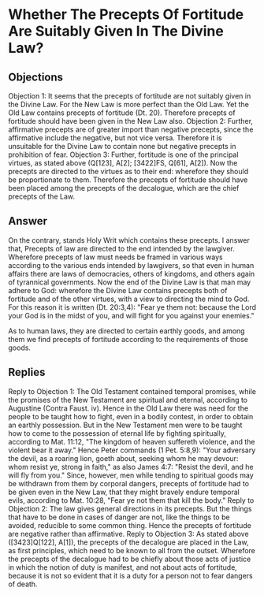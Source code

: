 # Whether The Precepts Of Fortitude Are Suitably Given In The Divine Law?
## Objections
Objection 1: It seems that the precepts of fortitude are not suitably given in the Divine Law. For the New Law is more perfect than the Old Law. Yet the Old Law contains precepts of fortitude (Dt. 20). Therefore precepts of fortitude should have been given in the New Law also.
Objection 2: Further, affirmative precepts are of greater import than negative precepts, since the affirmative include the negative, but not vice versa. Therefore it is unsuitable for the Divine Law to contain none but negative precepts in prohibition of fear.
Objection 3: Further, fortitude is one of the principal virtues, as stated above (Q[123], A[2]; [3422]FS, Q[61], A[2]). Now the precepts are directed to the virtues as to their end: wherefore they should be proportionate to them. Therefore the precepts of fortitude should have been placed among the precepts of the decalogue, which are the chief precepts of the Law.
## Answer
On the contrary, stands Holy Writ which contains these precepts.
I answer that, Precepts of law are directed to the end intended by the lawgiver. Wherefore precepts of law must needs be framed in various ways according to the various ends intended by lawgivers, so that even in human affairs there are laws of democracies, others of kingdoms, and others again of tyrannical governments. Now the end of the Divine Law is that man may adhere to God: wherefore the Divine Law contains precepts both of fortitude and of the other virtues, with a view to directing the mind to God. For this reason it is written (Dt. 20:3,4): "Fear ye them not: because the Lord your God is in the midst of you, and will fight for you against your enemies."

As to human laws, they are directed to certain earthly goods, and among them we find precepts of fortitude according to the requirements of those goods.
## Replies
Reply to Objection 1: The Old Testament contained temporal promises, while the promises of the New Testament are spiritual and eternal, according to Augustine (Contra Faust. iv). Hence in the Old Law there was need for the people to be taught how to fight, even in a bodily contest, in order to obtain an earthly possession. But in the New Testament men were to be taught how to come to the possession of eternal life by fighting spiritually, according to Mat. 11:12, "The kingdom of heaven suffereth violence, and the violent bear it away." Hence Peter commands (1 Pet. 5:8,9): "Your adversary the devil, as a roaring lion, goeth about, seeking whom he may devour: whom resist ye, strong in faith," as also James 4:7: "Resist the devil, and he will fly from you." Since, however, men while tending to spiritual goods may be withdrawn from them by corporal dangers, precepts of fortitude had to be given even in the New Law, that they might bravely endure temporal evils, according to Mat. 10:28, "Fear ye not them that kill the body."
Reply to Objection 2: The law gives general directions in its precepts. But the things that have to be done in cases of danger are not, like the things to be avoided, reducible to some common thing. Hence the precepts of fortitude are negative rather than affirmative.
Reply to Objection 3: As stated above ([3423]Q[122], A[1]), the precepts of the decalogue are placed in the Law, as first principles, which need to be known to all from the outset. Wherefore the precepts of the decalogue had to be chiefly about those acts of justice in which the notion of duty is manifest, and not about acts of fortitude, because it is not so evident that it is a duty for a person not to fear dangers of death.